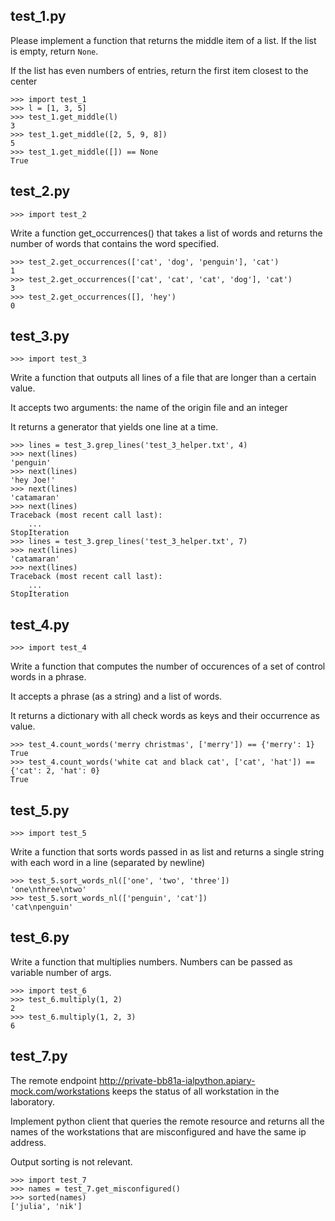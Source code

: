 ## test_1.py

Please implement a function that returns the middle item of a list. If
the list is empty, return `None`.

If the list has even numbers of entries, return the first item closest to the
center

    >>> import test_1
    >>> l = [1, 3, 5]
    >>> test_1.get_middle(l)
    3
    >>> test_1.get_middle([2, 5, 9, 8])
    5
    >>> test_1.get_middle([]) == None
    True


## test_2.py

    >>> import test_2

Write a function get_occurrences() that takes a list of words and returns the
number of words that contains the word specified.

    >>> test_2.get_occurrences(['cat', 'dog', 'penguin'], 'cat')
    1
    >>> test_2.get_occurrences(['cat', 'cat', 'cat', 'dog'], 'cat')
    3
    >>> test_2.get_occurrences([], 'hey')
    0


## test_3.py

    >>> import test_3

Write a function that outputs all lines of a file that are longer than a certain
value.

It accepts two arguments: the name of the origin file and an integer

It returns a generator that yields one line at a time.

    >>> lines = test_3.grep_lines('test_3_helper.txt', 4)
    >>> next(lines)
    'penguin'
    >>> next(lines)
    'hey Joe!'
    >>> next(lines)
    'catamaran'
    >>> next(lines)
    Traceback (most recent call last):
        ...
    StopIteration
    >>> lines = test_3.grep_lines('test_3_helper.txt', 7)
    >>> next(lines)
    'catamaran'
    >>> next(lines)
    Traceback (most recent call last):
        ...
    StopIteration


## test_4.py

    >>> import test_4

Write a function that computes the number of occurences of a set of control
words in a phrase.

It accepts a phrase (as a string) and a list of words.

It returns a dictionary with all check words as keys and their occurrence
as value.


    >>> test_4.count_words('merry christmas', ['merry']) == {'merry': 1}
    True
    >>> test_4.count_words('white cat and black cat', ['cat', 'hat']) == {'cat': 2, 'hat': 0}
    True


## test_5.py


    >>> import test_5

Write a function that sorts words passed in as list and returns a single string
with each word in a line (separated by newline)


    >>> test_5.sort_words_nl(['one', 'two', 'three'])
    'one\nthree\ntwo'
    >>> test_5.sort_words_nl(['penguin', 'cat'])
    'cat\npenguin'


## test_6.py

Write a function that multiplies numbers. Numbers can be passed as variable
number of args.

    >>> import test_6
    >>> test_6.multiply(1, 2)
    2
    >>> test_6.multiply(1, 2, 3)
    6


## test_7.py

The remote endpoint http://private-bb81a-ialpython.apiary-mock.com/workstations
keeps the status of all workstation in the laboratory.

Implement python client that queries the remote resource and returns all the
names of the workstations that are misconfigured and have the same ip address.

Output sorting is not relevant.

    >>> import test_7
    >>> names = test_7.get_misconfigured()
    >>> sorted(names)
    ['julia', 'nik']
